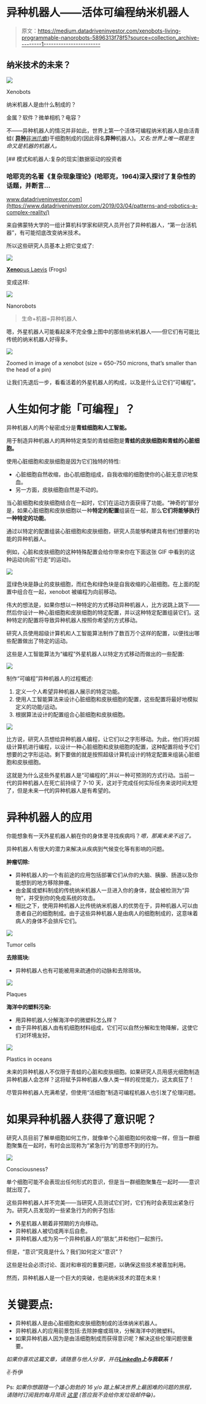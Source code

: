 # 异种机器人——活体可编程纳米机器人

> 原文：<https://medium.datadriveninvestor.com/xenobots-living-programmable-nanorobots-5896313f78f5?source=collection_archive---------1----------------------->

## 纳米技术的未来？

![](img/157e0afd13b05df441b9180a9e481661.png)

Xenobots

纳米机器人是由什么制成的？

金属？软件？微单相机？电容？

不——异种机器人的情况并非如此，世界上第一个活体可编程纳米机器人是由活青蛙( [**异种**非洲爪蟾](https://en.wikipedia.org/wiki/African_clawed_frog))干细胞制成的(因此得名**异种**机器人)。*又名:世界上唯一既是生命又是机器的机器人。*

[](https://www.datadriveninvestor.com/2019/03/04/patterns-and-robotics-a-complex-reality/) [## 模式和机器人:复杂的现实|数据驱动的投资者

### 哈耶克的名著《复杂现象理论》(哈耶克，1964)深入探讨了复杂性的话题，并断言…

www.datadriveninvestor.com](https://www.datadriveninvestor.com/2019/03/04/patterns-and-robotics-a-complex-reality/) 

来自佛蒙特大学的一组计算机科学家和研究人员开创了异种机器人，“第一台活机器”，有可能彻底改变纳米技术。

所以这些研究人员基本上把它变成了:

![](img/4d75407be32a1fdd8970245e63c3b417.png)

[**Xeno**pus Laevis](https://en.wikipedia.org/wiki/African_clawed_frog) (Frogs)

变成这样:

![](img/9c5b0de8299c8b4171f5286909f5ee9b.png)

Nanorobots

> 生命+机器=异种机器人

嗯，外星机器人可能看起来不完全像上图中的那些纳米机器人——但它们有可能比传统的纳米机器人好得多。

![](img/6e60a7207ab84ac337832ae42dced2ab.png)

Zoomed in image of a xenobot (size = 650–750 microns, that’s smaller than the head of a pin)

让我们先退后一步，看看活着的外星机器人的构成，以及是什么让它们“可编程”。

# 人生如何才能「可编程」？

异种机器人的两个秘密成分是**青蛙细胞和人工智能。**

用于制造异种机器人的两种特定类型的青蛙细胞是**青蛙的皮肤细胞和青蛙的心脏细胞。**

使用心脏细胞和皮肤细胞是因为它们独特的特性:

*   心脏细胞自然收缩，由心肌细胞组成，自我收缩的细胞使你的心脏无意识地泵血。
*   另一方面，皮肤细胞自然是不动的。

当心脏细胞和皮肤细胞结合在一起时，它们在运动方面获得了功能。“神奇的”部分是，如果心脏细胞和皮肤细胞以一种**特定的配置**组装在一起，那么**它们将能够执行一种特定的功能**。

通过以特定的配置组装心脏细胞和皮肤细胞，研究人员能够构建具有他们想要的功能的异种机器人。

例如，心脏和皮肤细胞的这种特殊配置会给你带来你在下面这张 GIF 中看到的这种运动(向前“行走”的运动)。

![](img/814b8bfd9020bb9e04356bdc626bb9e2.png)

蓝绿色块是静止的皮肤细胞，而红色和绿色块是自我收缩的心脏细胞。在上面的配置中组合在一起，xenobot 被编程为向前移动。

伟大的想法是，如果你想以一种特定的方式移动异种机器人，比方说跳上跳下——然后你设计一种心脏细胞和皮肤细胞的特定配置，并以这种特定配置组装它们。这种特定的配置将导致异种机器人按照你希望的方式移动。

研究人员使用超级计算机和人工智能算法制作了数百万个这样的配置，以便找出哪些配置做出了特定的运动。

这些是人工智能算法为“编程”外星机器人以特定方式移动而做出的一些配置:

![](img/e475b85f21a2b45208bcd53e7b95406f.png)

制作“可编程”异种机器人的过程概述:

1.  定义一个人希望异种机器人展示的特定功能。
2.  使用人工智能算法来设计心脏细胞和皮肤细胞的配置，这些配置将最好地模拟定义的功能/运动。
3.  根据算法设计的配置组合心脏细胞和皮肤细胞。

![](img/ff6cc04f75753f95a1be07b2fcffa9d8.png)

比方说，研究人员想给异种机器人编程，让它们以之字形移动。为此，他们将对超级计算机进行编程，以设计一种心脏细胞和皮肤细胞的配置，这种配置将给予它们想要的之字形运动。剩下要做的就是按照超级计算机设计的特定配置来组装心脏细胞和皮肤细胞。

这就是为什么这些外星机器人是“可编程的”,并以一种可预测的方式行动。当前一代的异种机器人在死亡前持续了 7-10 天，这对于完成任何实际任务来说时间太短了，但是未来一代的异种机器人是有希望的。

# **异种机器人的应用**

你能想象有一天外星机器人躺在你的身体里寻找疾病吗？*嗯，那离未来不远了。*

异种机器人有很大的潜力来解决从疾病到气候变化等有影响的问题。

**肿瘤切除:**

*   异种机器人的一个有前途的应用包括部署它们从你的大脑、胰腺、肠道以及你能想到的地方移除肿瘤。
*   由金属或塑料制成的传统纳米机器人一旦进入你的身体，就会被检测为“异物”，并受到你的免疫系统的攻击。
*   相比之下，使用异种机器人比传统纳米机器人的优势在于，异种机器人可以由患者自己的细胞制成。由于这些异种机器人是由病人的细胞制成的，这意味着病人的身体不会排斥它们。

![](img/3bde901fa13d17fe4cebd394b50b470c.png)

Tumor cells

**去除斑块:**

*   异种机器人也有可能被用来疏通你的动脉和去除斑块。

![](img/a21b15200e84e348a2300e426dd0a28e.png)

Plaques

**海洋中的塑料污染:**

*   用异种机器人分解海洋中的微塑料怎么样？
*   由于异种机器人由有机细胞材料组成，它们可以自然分解和生物降解，这使它们对环境友好。

![](img/4f6f38c6b777734b5630e268035f88fa.png)

Plastics in oceans

未来的异种机器人不仅限于青蛙的心脏和皮肤细胞。如果研究人员用感光细胞制造异种机器人会怎样？这将赋予异种机器人像人类一样的视觉能力，这太疯狂了！

尽管异种机器人充满希望，但使用“活细胞”制造可编程机器人也引发了伦理问题。

# 如果异种机器人获得了意识呢？

研究人员目前了解单细胞如何工作，就像单个心脏细胞如何收缩一样，但当一群细胞聚集在一起时，有时会出现称为“紧急行为”的意想不到的行为。

![](img/23df963b4d84c8583b9c2a221f822996.png)

Consciousness?

单个细胞可能不会表现出任何形式的意识，但是当一群细胞聚集在一起时——意识就出现了。

这些异种机器人并不完美——当研究人员测试它们时，它们有时会表现出紧急行为。研究人员发现的一些紧急行为的例子包括:

*   外星机器人朝着非预期的方向移动。
*   异种机器人被切成两半后自愈。
*   异种机器人成为另一个异种机器人的“朋友”,并和他们一起旅行。

但是，“意识”究竟是什么？我们如何定义“意识”？

这些是社会必须讨论、面对和审视的重要问题，以确保这些技术被善加利用。

然而，异种机器人是一个巨大的突破，也是纳米技术的潜在未来！

# 关键要点:

*   异种机器人是由心脏细胞和皮肤细胞制成的活体纳米机器人。
*   异种机器人的应用前景包括:去除肿瘤或斑块，分解海洋中的微塑料。
*   如果异种机器人因为是由活细胞制成而获得意识呢？解决这些伦理问题很重要。

*如果你喜欢这篇文章，请随意与他人分享，并在*[***LinkedIn***](https://www.linkedin.com/in/joey-mach-6293b1175/?originalSubdomain=ca)***上与我联系！***

✌️·乔伊

Ps: *如果你想跟随一个雄心勃勃的 16 y/o 踏上解决世界上最困难的问题的旅程，请随时订阅我的每月简讯* [*这里*](https://landing.mailerlite.com/webforms/landing/j8c7g3) *(答应我不会给你发垃圾邮件*😁*)。*